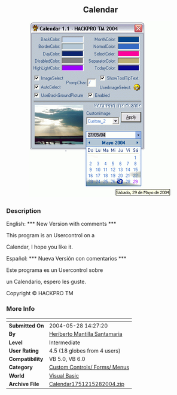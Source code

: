 ﻿<div align="center">

## Calendar

<img src="PIC200452817753948.gif">
</div>

### Description

English: *** New Version with comments ***

This program is an Usercontrol on a

Calendar, I hope you like it.

Español: *** Nueva Versión con comentarios ***

Este programa es un Usercontrol sobre

un Calendario, espero les guste.

Copyright © HACKPRO TM
 
### More Info
 


<span>             |<span>
---                |---
**Submitted On**   |2004-05-28 14:27:20
**By**             |[Heriberto Mantilla Santamaria](https://github.com/Planet-Source-Code/PSCIndex/blob/master/ByAuthor/heriberto-mantilla-santamaria.md)
**Level**          |Intermediate
**User Rating**    |4.5 (18 globes from 4 users)
**Compatibility**  |VB 5\.0, VB 6\.0
**Category**       |[Custom Controls/ Forms/  Menus](https://github.com/Planet-Source-Code/PSCIndex/blob/master/ByCategory/custom-controls-forms-menus__1-4.md)
**World**          |[Visual Basic](https://github.com/Planet-Source-Code/PSCIndex/blob/master/ByWorld/visual-basic.md)
**Archive File**   |[Calendar1751215282004\.zip](https://github.com/Planet-Source-Code/heriberto-mantilla-santamaria-calendar__1-54072/archive/master.zip)








